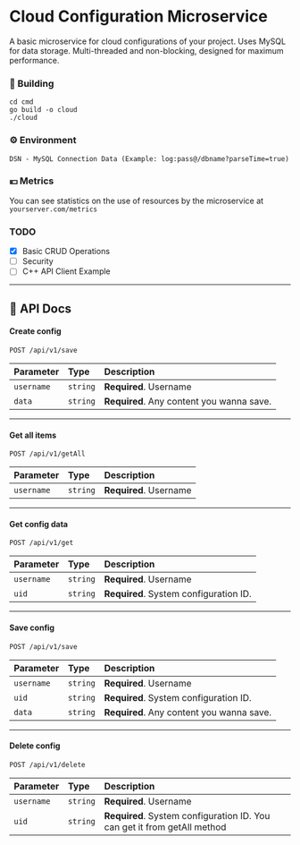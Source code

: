 # Cloud Configuration Microservice

A basic microservice for cloud configurations of your project. Uses MySQL for data storage. Multi-threaded and non-blocking, designed for maximum performance.
### 🔧 Building
```
cd cmd
go build -o cloud
./cloud
```

### ⚙️ Environment
    DSN - MySQL Connection Data (Example: log:pass@/dbname?parseTime=true)

### 💴 Metrics
You can see statistics on the use of resources by the microservice at `yourserver.com/metrics`

### TODO
- [x] Basic CRUD Operations
- [ ] Security
- [ ] C++ API Client Example
 
----
## 🔌 API Docs
#### Create config
```
POST /api/v1/save
```
| Parameter  | Type     | Description                                                              |
|:-----------|:---------|:-------------------------------------------------------------------------|
| `username` | `string` | **Required**. Username                                                   |
| `data`     | `string` | **Required**. Any content you wanna save.                                |
---
#### Get all items
```
POST /api/v1/getAll
```
| Parameter  | Type     | Description              |
|:-----------| :------- |:-------------------------|
| `username` | `string` | **Required**. Username   |

----
#### Get config data
```
POST /api/v1/get
```
| Parameter  | Type     | Description                            |
|:-----------|:---------|:---------------------------------------|
| `username` | `string` | **Required**. Username                 |
| `uid`      | `string` | **Required**. System configuration ID. |
----
#### Save config
```
POST /api/v1/save
```
| Parameter  | Type     | Description                               |
|:-----------|:---------|:------------------------------------------|
| `username` | `string` | **Required**. Username                    |
| `uid`      | `string` | **Required**. System configuration ID.    |
| `data`     | `string` | **Required**. Any content you wanna save. |
----
#### Delete config
```
POST /api/v1/delete
```
| Parameter  | Type     | Description                                                              |
|:-----------|:---------|:-------------------------------------------------------------------------|
| `username` | `string` | **Required**. Username                                                   |
| `uid`      | `string` | **Required**. System configuration ID. You can get it from getAll method |
